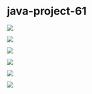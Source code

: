 # java-project-61
<a href="https://codeclimate.com/github/x794/java-project-61/maintainability"><img src="https://api.codeclimate.com/v1/badges/1aae2af5ac40423fc488/maintainability" /></a>

<a href="https://asciinema.org/a/FDJRelMN2Rt1Tgty8yVpnJKRV" target="_blank"><img src="https://asciinema.org/a/FDJRelMN2Rt1Tgty8yVpnJKRV.svg" /></a>

<a href="https://asciinema.org/a/gRBuKxweUQLsPrrBp1FKF4mJJ" target="_blank"><img src="https://asciinema.org/a/gRBuKxweUQLsPrrBp1FKF4mJJ.svg" /></a>

<a href="https://asciinema.org/a/9qTlvP0JLBEfSRiMLfRbY7Cs2" target="_blank"><img src="https://asciinema.org/a/9qTlvP0JLBEfSRiMLfRbY7Cs2.svg" /></a>

<a href="https://asciinema.org/a/RV0DtKINLq3fSwz2ljrl2IWX2" target="_blank"><img src="https://asciinema.org/a/RV0DtKINLq3fSwz2ljrl2IWX2.svg" /></a>

<a href="https://asciinema.org/a/JTwnLdskOeREitUHjVK1vQJRU" target="_blank"><img src="https://asciinema.org/a/JTwnLdskOeREitUHjVK1vQJRU.svg" /></a>
